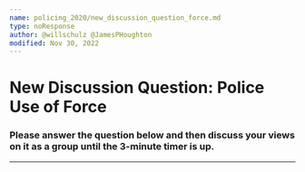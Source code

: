 ```yaml
---
name: policing_2020/new_discussion_question_force.md
type: noResponse
author: @willschulz @JamesPHoughton
modified: Nov 30, 2022
---
```


# New Discussion Question: Police Use of Force
### Please answer the question below and then discuss your views on it as a group until the 3-minute timer is up.

---
